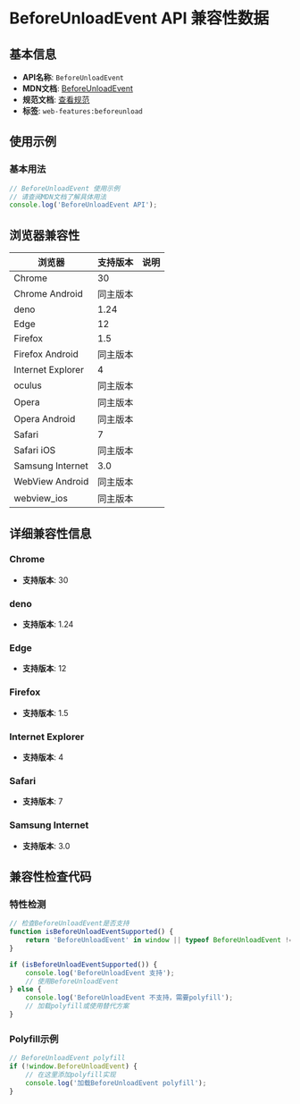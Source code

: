 # BeforeUnloadEvent API 兼容性数据

## 基本信息

- **API名称**: `BeforeUnloadEvent`
- **MDN文档**: [BeforeUnloadEvent](https://developer.mozilla.org/docs/Web/API/BeforeUnloadEvent)
- **规范文档**: [查看规范](https://html.spec.whatwg.org/multipage/nav-history-apis.html#the-beforeunloadevent-interface)
- **标签**: `web-features:beforeunload`

## 使用示例

### 基本用法

```javascript
// BeforeUnloadEvent 使用示例
// 请查阅MDN文档了解具体用法
console.log('BeforeUnloadEvent API');
```

## 浏览器兼容性

| 浏览器 | 支持版本 | 说明 |
|--------|----------|------|
| Chrome | 30 |  |
| Chrome Android | 同主版本 |  |
| deno | 1.24 |  |
| Edge | 12 |  |
| Firefox | 1.5 |  |
| Firefox Android | 同主版本 |  |
| Internet Explorer | 4 |  |
| oculus | 同主版本 |  |
| Opera | 同主版本 |  |
| Opera Android | 同主版本 |  |
| Safari | 7 |  |
| Safari iOS | 同主版本 |  |
| Samsung Internet | 3.0 |  |
| WebView Android | 同主版本 |  |
| webview_ios | 同主版本 |  |

## 详细兼容性信息

### Chrome

- **支持版本**: 30

### deno

- **支持版本**: 1.24

### Edge

- **支持版本**: 12

### Firefox

- **支持版本**: 1.5

### Internet Explorer

- **支持版本**: 4

### Safari

- **支持版本**: 7

### Samsung Internet

- **支持版本**: 3.0

## 兼容性检查代码

### 特性检测

```javascript
// 检查BeforeUnloadEvent是否支持
function isBeforeUnloadEventSupported() {
    return 'BeforeUnloadEvent' in window || typeof BeforeUnloadEvent !== 'undefined';
}

if (isBeforeUnloadEventSupported()) {
    console.log('BeforeUnloadEvent 支持');
    // 使用BeforeUnloadEvent
} else {
    console.log('BeforeUnloadEvent 不支持，需要polyfill');
    // 加载polyfill或使用替代方案
}
```

### Polyfill示例

```javascript
// BeforeUnloadEvent polyfill
if (!window.BeforeUnloadEvent) {
    // 在这里添加polyfill实现
    console.log('加载BeforeUnloadEvent polyfill');
}
```


